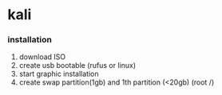# kali
### installation
1.  download ISO
2.  create usb bootable (rufus or linux)
3.  start graphic installation
4.  create swap partition(1gb) and 1th partition (<20gb) (root /)

  

